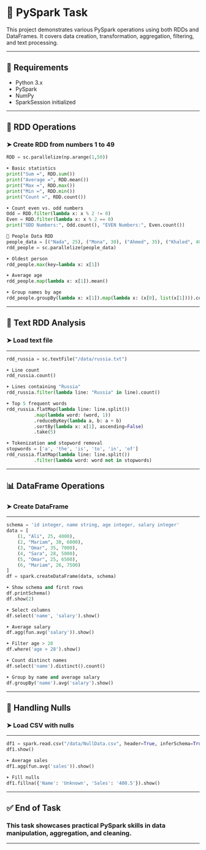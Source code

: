 # 🚀 PySpark Task

This project demonstrates various PySpark operations using both RDDs and DataFrames. It covers data creation, transformation, aggregation, filtering, and text processing.

---

## 🔧 Requirements

- Python 3.x  
- PySpark  
- NumPy  
- SparkSession initialized

---

## 🧮 RDD Operations

### ➤ Create RDD from numbers 1 to 49
```python
RDD = sc.parallelize(np.arange(1,50))

➤ Basic statistics
print("Sum =", RDD.sum())
print("Average =", RDD.mean())
print("Max =", RDD.max())
print("Min =", RDD.min())
print("Count =", RDD.count())

➤ Count even vs. odd numbers
Odd = RDD.filter(lambda x: x % 2 != 0)
Even = RDD.filter(lambda x: x % 2 == 0)
print("ODD Numbers:", Odd.count(), "EVEN Numbers:", Even.count())

👥 People Data RDD
people_data = [("Nada", 25), ("Mona", 30), ("Ahmed", 35), ("Khaled", 40), ("Ahmed", 35), ("Nada", 25)]
rdd_people = sc.parallelize(people_data)

➤ Oldest person
rdd_people.max(key=lambda x: x[1])

➤ Average age
rdd_people.map(lambda x: x[1]).mean()

➤ Group names by age
rdd_people.groupBy(lambda x: x[1]).map(lambda x: (x[0], list(x[1]))).collect()
```
---

## 📄 Text RDD Analysis
### ➤ Load text file

---
```python
rdd_russia = sc.textFile("/data/russia.txt")

➤ Line count
rdd_russia.count()

➤ Lines containing "Russia"
rdd_russia.filter(lambda line: "Russia" in line).count()

➤ Top 5 frequent words
rdd_russia.flatMap(lambda line: line.split())
          .map(lambda word: (word, 1))
          .reduceByKey(lambda a, b: a + b)
          .sortBy(lambda x: x[1], ascending=False)
          .take(5)

➤ Tokenization and stopword removal
stopwords = ['a', 'the', 'is', 'to', 'in', 'of']
rdd_russia.flatMap(lambda line: line.split())
          .filter(lambda word: word not in stopwords)
```
---

## 📊 DataFrame Operations
### ➤ Create DataFrame

---
```python
schema = 'id integer, name string, age integer, salary integer'
data = [
    (1, "Ali", 25, 4000),
    (2, "Mariam", 30, 6000),
    (3, "Omar", 35, 7000),
    (4, "Sara", 28, 5000),
    (5, "Omar", 25, 6500),
    (6, "Mariam", 26, 7500)
]
df = spark.createDataFrame(data, schema)

➤ Show schema and first rows
df.printSchema()
df.show(2)

➤ Select columns
df.select('name', 'salary').show()

➤ Average salary
df.agg(fun.avg('salary')).show()

➤ Filter age > 28
df.where('age > 28').show()

➤ Count distinct names
df.select('name').distinct().count()

➤ Group by name and average salary
df.groupBy('name').avg('salary').show()
```
---
## 🧼 Handling Nulls
### ➤ Load CSV with nulls
---
```python
df1 = spark.read.csv("/data/NullData.csv", header=True, inferSchema=True)
df1.show()

➤ Average sales
df1.agg(fun.avg('sales')).show()

➤ Fill nulls
df1.fillna({'Name': 'Unknown', 'Sales': '400.5'}).show()
```
---
## ✅ End of Task
### This task showcases practical PySpark skills in data manipulation, aggregation, and cleaning.
---


